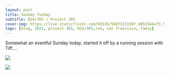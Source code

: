 ```yaml
---
layout: post
title: Sunday funday
subtitle: 024/365 | Project 365
cover-img: https://live.staticflickr.com/65535/50873211507_4851544af3_h.jpg
tags: [blog, 2021, project 365, 024/365,run, san francisco, famiy]
---
```

Somewhat an eventful Sunday today, started it off by a running session with Tiff.... 
<p class="post-img-wrap">
  <img src="https://live.staticflickr.com/65535/50873108026_6bde60b73a_h.jpg">
</p>
<p class="post-img-wrap">
  <img src="https://live.staticflickr.com/65535/50872405968_7957ba94e8_h.jpg">
</p>
